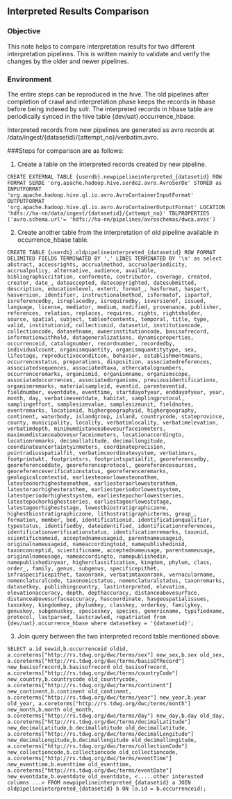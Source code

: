 ## Interpreted Results Comparison
### Objective
This note helps to compare interpretation results for two different interpretation pipelines. This is written mainly to validate and verify the changes by the older and newer pipelines.

### Environment
The entire steps can be reproduced in the hive. The old pipelines after completion of crawl and interpretation phase keeps the records in hbase before being indexed by solr. The interpreted records in hbase table are periodically synced in the hive table {dev/uat}.occurrence_hbase.

Interpreted records from new pipelines are generated as avro records at /data/ingest/{datasetid}/{attempt_no}/verbatim.avro.

###Steps for comparison are as follows:

1. Create a table on the interpreted records created by new pipeline.

`CREATE EXTERNAL TABLE {userdb}.newpipelineinterpreted_{datasetid}
ROW FORMAT SERDE 'org.apache.hadoop.hive.serde2.avro.AvroSerDe'
STORED as INPUTFORMAT 'org.apache.hadoop.hive.ql.io.avro.AvroContainerInputFormat'
OUTPUTFORMAT 'org.apache.hadoop.hive.ql.io.avro.AvroContainerOutputFormat'
LOCATION 'hdfs://ha-nn/data/ingest/{datasetid}/{attempt_no}'
TBLPROPERTIES ('avro.schema.url'= 'hdfs://ha-nn/pipelines/avroschemas/dwca.avsc')`

2. Create another table from the interpretation of old pipeline available in occurrence_hbase table.

`CREATE TABLE {userdb}.oldpipelineinterpreted_{datasetid} ROW FORMAT DELIMITED FIELDS TERMINATED BY ',' LINES TERMINATED BY '\n' as select
  abstract,
  accessrights,
  accrualmethod,
  accrualperiodicity,
  accrualpolicy,
  alternative,
  audience,
  available,
  bibliographiccitation,
  conformsto,
  contributor,
  coverage,
  created,
  creator,
  date_,
  dateaccepted,
  datecopyrighted,
  datesubmitted,
  description,
  educationlevel,
  extent,
  format_,
  hasformat,
  haspart,
  hasversion,
  identifier,
  instructionalmethod,
  isformatof,
  ispartof,
  isreferencedby,
  isreplacedby,
  isrequiredby,
  isversionof,
  issued,
  language,
  license,
  mediator,
  medium,
  modified,
  provenance,
  publisher,
  references,
  relation,
  replaces,
  requires,
  rights,
  rightsholder,
  source,
  spatial,
  subject,
  tableofcontents,
  temporal,
  title,
  type,
  valid,
  institutionid,
  collectionid,
  datasetid,
  institutioncode,
  collectioncode,
  datasetname,
  ownerinstitutioncode,
  basisofrecord,
  informationwithheld,
  datageneralizations,
  dynamicproperties,
  occurrenceid,
  catalognumber,
  recordnumber,
  recordedby,
  individualcount,
  organismquantity,
  organismquantitytype,
  sex,
  lifestage,
  reproductivecondition,
  behavior,
  establishmentmeans,
  occurrencestatus,
  preparations,
  disposition,
  associatedreferences,
  associatedsequences,
  associatedtaxa,
  othercatalognumbers,
  occurrenceremarks,
  organismid,
  organismname,
  organismscope,
  associatedoccurrences,
  associatedorganisms,
  previousidentifications,
  organismremarks,
  materialsampleid,
  eventid,
  parenteventid,
  fieldnumber,
  eventdate,
  eventtime,
  startdayofyear,
  enddayofyear,
  year,
  month,
  day,
  verbatimeventdate,
  habitat,
  samplingprotocol,
  samplingeffort,
  samplesizevalue,
  samplesizeunit,
  fieldnotes,
  eventremarks,
  locationid,
  highergeographyid,
  highergeography,
  continent,
  waterbody,
  islandgroup,
  island,
  countrycode,
  stateprovince,
  county,
  municipality,
  locality,
  verbatimlocality,
  verbatimelevation,
  verbatimdepth,
  minimumdistanceabovesurfaceinmeters,
  maximumdistanceabovesurfaceinmeters,
  locationaccordingto,
  locationremarks,
  decimallatitude,
  decimallongitude,
  coordinateuncertaintyinmeters,
  coordinateprecision,
  pointradiusspatialfit,
  verbatimcoordinatesystem,
  verbatimsrs,
  footprintwkt,
  footprintsrs,
  footprintspatialfit,
  georeferencedby,
  georeferenceddate,
  georeferenceprotocol,
  georeferencesources,
  georeferenceverificationstatus,
  georeferenceremarks,
  geologicalcontextid,
  earliesteonorlowesteonothem,
  latesteonorhighesteonothem,
  earliesteraorlowesterathem,
  latesteraorhighesterathem,
  earliestperiodorlowestsystem,
  latestperiodorhighestsystem,
  earliestepochorlowestseries,
  latestepochorhighestseries,
  earliestageorloweststage,
  latestageorhigheststage,
  lowestbiostratigraphiczone,
  highestbiostratigraphiczone,
  lithostratigraphicterms,
  group_,
  formation,
  member,
  bed,
  identificationid,
  identificationqualifier,
  typestatus,
  identifiedby,
  dateidentified,
  identificationreferences,
  identificationverificationstatus,
  identificationremarks,
  taxonid,
  scientificnameid,
  acceptednameusageid,
  parentnameusageid,
  originalnameusageid,
  nameaccordingtoid,
  namepublishedinid,
  taxonconceptid,
  scientificname,
  acceptednameusage,
  parentnameusage,
  originalnameusage,
  nameaccordingto,
  namepublishedin,
  namepublishedinyear,
  higherclassification,
  kingdom,
  phylum,
  class,
  order_,
  family,
  genus,
  subgenus,
  specificepithet,
  infraspecificepithet,
  taxonrank,
  verbatimtaxonrank,
  vernacularname,
  nomenclaturalcode,
  taxonomicstatus,
  nomenclaturalstatus,
  taxonremarks,
  datasetkey,
  publishingcountry,
  lastinterpreted,
  elevation,
  elevationaccuracy,
  depth,
  depthaccuracy,
  distanceabovesurface,
  distanceabovesurfaceaccuracy,
  hascoordinate,
  hasgeospatialissues,
  taxonkey,
  kingdomkey,
  phylumkey,
  classkey,
  orderkey,
  familykey,
  genuskey,
  subgenuskey,
  specieskey,
  species,
  genericname,
  typifiedname,
  protocol,
  lastparsed,
  lastcrawled,
  repatriated from {dev/uat}.occurrence_hbase where datasetkey = '{datasetid}';`

  3. Join query between the two interpreted record table mentioned above.

  `SELECT a.id newid,b.occurrenceid oldid, a.coreterms["http://rs.tdwg.org/dwc/terms/sex"] new_sex,b.sex old_sex,
  a.coreterms["http://rs.tdwg.org/dwc/terms/basisOfRecord"] new_basisofrecord,b.basisofrecord old_basisofrecord,
  a.coreterms["http://rs.tdwg.org/dwc/terms/countryCode"] new_country,b.countrycode old_countrycode,
  a.coreterms["http://rs.tdwg.org/dwc/terms/continent"] new_continent,b.continent old_continent,
  a.coreterms["http://rs.tdwg.org/dwc/terms/year"] new_year,b.year old_year,
  a.coreterms["http://rs.tdwg.org/dwc/terms/month"] new_month,b.month old_month,
  a.coreterms["http://rs.tdwg.org/dwc/terms/day"] new_day,b.day old_day,
  a.coreterms["http://rs.tdwg.org/dwc/terms/decimalLatitude"] new_decimalLatitude,b.decimallatitude old_decimallatitude,
  a.coreterms["http://rs.tdwg.org/dwc/terms/decimalLongitude"] new_decimalLongitude,b.decimallongitude old_decimallongitude,
  a.coreterms["http://rs.tdwg.org/dwc/terms/collectionCode"] new_collectioncode,b.collectioncode old_collectioncode,
  a.coreterms["http://rs.tdwg.org/dwc/terms/eventTime"] new_eventtime,b.eventtime old_eventtime,
  a.coreterms["http://rs.tdwg.org/dwc/terms/eventDate"] new_eventdate,b.eventdate old_eventdate,
  <.....other interested columns ...>
  FROM newpipelineinterpreted_{datasetid} a JOIN oldpipelineinterpreted_{datasetid} b ON (a.id = b.occurrenceid);`